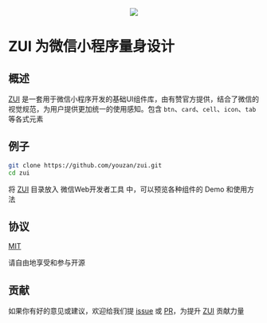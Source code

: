 <p align="center">
    <img src="https://img.yzcdn.cn/public_files/2017/02/06/ee0ebced79a80457d77ce71c7d414c74.png">
</p>


ZUI 为微信小程序量身设计
====

## 概述
[ZUI] 是一套用于微信小程序开发的基础UI组件库，由有赞官方提供，结合了微信的视觉规范，为用户提供更加统一的使用感知。包含 `btn`、`card`、`cell`、`icon`、`tab` 等各式元素

## 例子
``` bash
git clone https://github.com/youzan/zui.git
cd zui
```

将 [ZUI] 目录放入 微信Web开发者工具 中，可以预览各种组件的 Demo 和使用方法

## 协议
[MIT]

请自由地享受和参与开源

## 贡献

如果你有好的意见或建议，欢迎给我们提 [issue] 或 [PR]，为提升 [ZUI] 贡献力量

[issue]: https://github.com/youzan/zui/issues/new
[PR]: https://github.com/youzan/zui/compare
[ZUI]: https://github.com/youzan/zui
[MIT]: http://opensource.org/licenses/MIT
